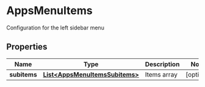 

# AppsMenuItems

Configuration for the left sidebar menu

## Properties

Name | Type | Description | Notes
------------ | ------------- | ------------- | -------------
**subitems** | [**List&lt;AppsMenuItemsSubitems&gt;**](AppsMenuItemsSubitems.md) | Items array |  [optional]



